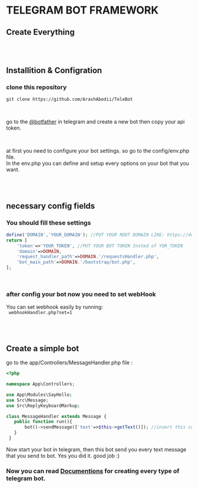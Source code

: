 #  TELEGRAM BOT FRAMEWORK
## Create Everything <br/><br/><br/>


## Installition & Configration
### clone this repository
```
git clone https://github.com/ArashAbedii/TeleBot
```
<br/>

go to the [@botfather](https://t.me/botfather) in telegram and create a new bot
then copy your api token.

<br/>

at first you need to configure your bot settings. so go to the config/env.php file.</br>
In the env.php you can define and setup every options on your bot that you want.

<br/>
<br/>

## necessary config fields
### You should fill these settings
```PHP
define('DOMAIN','YOUR_DOMAIN'); //PUT YOUR ROOT DOMAIN LIKE: https://domain.com/mybot
return [
    'token'=>'YOUR_TOKEN', //PUT YOUR BOT TOKEN Insted of YOR_TOKEN
    'domain'=>DOMAIN,
    'request_handler_path'=>DOMAIN.'/requestsHandler.php',
    'bot_main_path'=>DOMAIN.'/bootstrap/bot.php',
];

```
<br/>

### after config your bot now you need to set webHook
You can set webhook easily by running: <br/>
``` webhookHandler.php?set=1```

<br/>
</br/>

## Create a simple bot

go to the app/Controllers/MessageHandler.php file :

```php
<?php

namespace App\Controllers;

use App\Modules\SayHello;
use Src\Message;
use Src\ReplyKeyboardMarkup;

class MessageHandler extends Message {
   public function run(){
       bot()->sendMessage(['text'=>$this->getText()]); //insert this code
   }
 }

```

Now start your bot in telegram, then this bot send you every text message that you send to bot. Yes you did it. good job :)

### Now you can read [Documentions](#) for creating every type of telegram bot.


